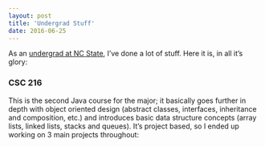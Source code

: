 ```yaml
---
layout: post
title: 'Undergrad Stuff'
date: 2016-06-25
---
```


As an [undergrad at NC State](https://www.csc.ncsu.edu/academics/undergrad/semester.php), I’ve done a lot of stuff. Here it is, in all it’s glory:

### CSC 216

This is the second Java course for the major; it basically goes further in depth with object oriented design (abstract classes, interfaces, inheritance and composition, etc.) and introduces basic data structure concepts (array lists, linked lists, stacks and queues). It’s project based, so I ended up working on 3 main projects throughout:

 


